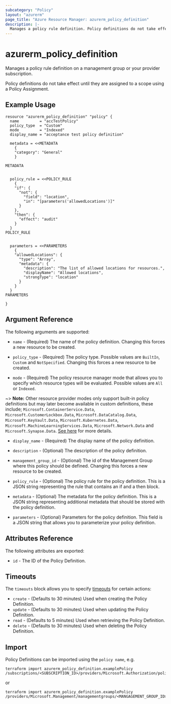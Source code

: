 ```yaml
---
subcategory: "Policy"
layout: "azurerm"
page_title: "Azure Resource Manager: azurerm_policy_definition"
description: |-
  Manages a policy rule definition. Policy definitions do not take effect until they are assigned to a scope using a Policy Assignment.
---
```


# azurerm_policy_definition

Manages a policy rule definition on a management group or your provider subscription.

Policy definitions do not take effect until they are assigned to a scope using a Policy Assignment.

## Example Usage

```hcl
resource "azurerm_policy_definition" "policy" {
  name         = "accTestPolicy"
  policy_type  = "Custom"
  mode         = "Indexed"
  display_name = "acceptance test policy definition"

  metadata = <<METADATA
    {
    "category": "General"
    }

METADATA


  policy_rule = <<POLICY_RULE
	{
    "if": {
      "not": {
        "field": "location",
        "in": "[parameters('allowedLocations')]"
      }
    },
    "then": {
      "effect": "audit"
    }
  }
POLICY_RULE


  parameters = <<PARAMETERS
	{
    "allowedLocations": {
      "type": "Array",
      "metadata": {
        "description": "The list of allowed locations for resources.",
        "displayName": "Allowed locations",
        "strongType": "location"
      }
    }
  }
PARAMETERS

}
```

## Argument Reference

The following arguments are supported:

* `name` - (Required) The name of the policy definition. Changing this forces a
    new resource to be created.

* `policy_type` - (Required) The policy type. Possible values are `BuiltIn`, `Custom` and `NotSpecified`. Changing this forces a new resource to be created.

* `mode` - (Required) The policy resource manager mode that allows you to specify which resource types will be evaluated. Possible values are `All` or `Indexed`.

~> **Note:** Other resource provider modes only support built-in policy definitions but may later become available in custom definitions, these include; `Microsoft.ContainerService.Data`, `Microsoft.CustomerLockbox.Data`, `Microsoft.DataCatalog.Data`, `Microsoft.KeyVault.Data`, `Microsoft.Kubernetes.Data`, `Microsoft.MachineLearningServices.Data`, `Microsoft.Network.Data` and `Microsoft.Synapse.Data`. [See here](https://docs.microsoft.com/en-us/azure/governance/policy/concepts/definition-structure#resource-provider-modes) for more details.

* `display_name` - (Required) The display name of the policy definition.

* `description` - (Optional) The description of the policy definition.

* `management_group_id` -  (Optional) The id of the Management Group where this policy should be defined. Changing this forces a new resource to be created.

* `policy_rule` - (Optional) The policy rule for the policy definition. This
    is a JSON string representing the rule that contains an if and
    a then block.

* `metadata` - (Optional) The metadata for the policy definition. This
    is a JSON string representing additional metadata that should be stored
    with the policy definition.

* `parameters` - (Optional) Parameters for the policy definition. This field
    is a JSON string that allows you to parameterize your policy definition.

## Attributes Reference

The following attributes are exported:

* `id` - The ID of the Policy Definition.

## Timeouts

The `timeouts` block allows you to specify [timeouts](https://www.terraform.io/language/resources/syntax#operation-timeouts) for certain actions:

* `create` - (Defaults to 30 minutes) Used when creating the Policy Definition.
* `update` - (Defaults to 30 minutes) Used when updating the Policy Definition.
* `read` - (Defaults to 5 minutes) Used when retrieving the Policy Definition.
* `delete` - (Defaults to 30 minutes) Used when deleting the Policy Definition.

## Import

Policy Definitions can be imported using the `policy name`, e.g.

```shell
terraform import azurerm_policy_definition.examplePolicy /subscriptions/<SUBSCRIPTION_ID>/providers/Microsoft.Authorization/policyDefinitions/<POLICY_NAME>
```

or

```shell
terraform import azurerm_policy_definition.examplePolicy /providers/Microsoft.Management/managementgroups/<MANGAGEMENT_GROUP_ID>/providers/Microsoft.Authorization/policyDefinitions/<POLICY_NAME>
```
